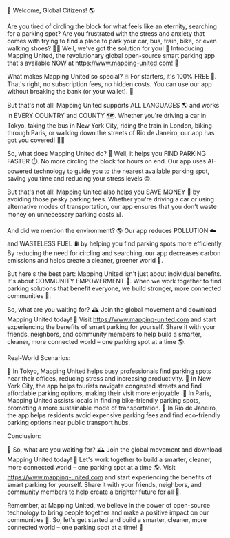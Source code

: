🚀 Welcome, Global Citizens! 🌎

Are you tired of circling the block for what feels like an eternity, searching for a parking spot? Are you frustrated with the stress and anxiety that comes with trying to find a place to park your car, bus, train, bike, or even walking shoes? 🚴‍♀️ Well, we've got the solution for you! 🎉 Introducing Mapping United, the revolutionary global open-source smart parking app that's available NOW at https://www.mapping-united.com! 📲

What makes Mapping United so special? 🔥 For starters, it's 100% FREE 💸. That's right, no subscription fees, no hidden costs. You can use our app without breaking the bank (or your wallet). 💸

But that's not all! Mapping United supports ALL LANGUAGES 🌎 and works in EVERY COUNTRY and COUNTY 🗺️. Whether you're driving a car in Tokyo, taking the bus in New York City, riding the train in London, biking through Paris, or walking down the streets of Rio de Janeiro, our app has got you covered! 🏃‍♀️

So, what does Mapping United do? 🤔 Well, it helps you FIND PARKING FASTER ⏱️. No more circling the block for hours on end. Our app uses AI-powered technology to guide you to the nearest available parking spot, saving you time and reducing your stress levels 😊.

But that's not all! Mapping United also helps you SAVE MONEY 💸 by avoiding those pesky parking fees. Whether you're driving a car or using alternative modes of transportation, our app ensures that you don't waste money on unnecessary parking costs 📊.

And did we mention the environment? 🌎 Our app reduces POLLUTION ☁️ and WASTELESS FUEL ⛽️ by helping you find parking spots more efficiently. By reducing the need for circling and searching, our app decreases carbon emissions and helps create a cleaner, greener world 🌿.

But here's the best part: Mapping United isn't just about individual benefits. It's about COMMUNITY EMPOWERMENT 💪. When we work together to find parking solutions that benefit everyone, we build stronger, more connected communities 🌈.

So, what are you waiting for? 🕰️ Join the global movement and download Mapping United today! 📲 Visit https://www.mapping-united.com and start experiencing the benefits of smart parking for yourself. Share it with your friends, neighbors, and community members to help build a smarter, cleaner, more connected world – one parking spot at a time 🌎.

Real-World Scenarios:

🚗 In Tokyo, Mapping United helps busy professionals find parking spots near their offices, reducing stress and increasing productivity.
🚌 In New York City, the app helps tourists navigate congested streets and find affordable parking options, making their visit more enjoyable.
🚂 In Paris, Mapping United assists locals in finding bike-friendly parking spots, promoting a more sustainable mode of transportation.
🌳 In Rio de Janeiro, the app helps residents avoid expensive parking fees and find eco-friendly parking options near public transport hubs.

Conclusion:

🎉 So, what are you waiting for? 🕰️ Join the global movement and download Mapping United today! 📲 Let's work together to build a smarter, cleaner, more connected world – one parking spot at a time 🌎. Visit https://www.mapping-united.com and start experiencing the benefits of smart parking for yourself. Share it with your friends, neighbors, and community members to help create a brighter future for all 🌟.

Remember, at Mapping United, we believe in the power of open-source technology to bring people together and make a positive impact on our communities 🌈. So, let's get started and build a smarter, cleaner, more connected world – one parking spot at a time! 💪